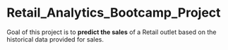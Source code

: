 # Retail_Analytics_Bootcamp_Project
Goal of this project is to **predict the sales** of a Retail outlet   based on the historical data provided for sales.
